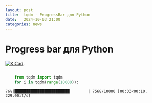 ```yaml
---
layout: post
title:  tqdm - ProgressBar для Python
date:   2024-10-03 21:00
categories: news
---
```


# Progress bar для Python

[![KiCad](https://img.shields.io/badge/tqdm-github-blue.svg)](https://github.com/tqdm/tqdm).

```python

    from tqdm import tqdm
    for i in tqdm(range(10000)):
```

``76%|████████████████████████        | 7568/10000 [00:33<00:10, 229.00it/s]``

